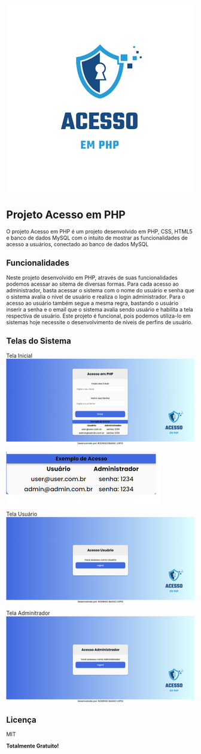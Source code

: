 
<img src="https://github.com/rod-lopes/PHP-acesso/blob/main/img/logo.png?raw=true" alt="PHP - Acesso" widht="100px">

# Projeto Acesso em PHP

O projeto Acesso em PHP é um projeto desenvolvido em PHP, CSS, HTML5 e banco de dados MySQL com o intuito de mostrar as funcionalidades de acesso a usuários, conectado ao banco de dados MySQL

## Funcionalidades

Neste projeto desenvolvido em PHP, através de suas funcionalidades podemos acessar ao sitema de diversas formas. Para cada acesso ao administrador, basta acessar o sistema com o nome do usuário e senha que o sistema avalia o nivel de usuário e realiza o login administrador. Para o acesso ao usuário também segue a mesma regra, bastando o usuário inserir a senha e o email que o sistema avalia sendo usuário e habilita a tela respectiva de usuário.
Este projeto é funcional, pois podemos utiliza-lo em sistemas hoje necessite o desenvolvimento de níveis de perfins de usuário.


## Telas do Sistema

Tela Inicial
<img src="https://github.com/rod-lopes/PHP-acesso/blob/main/img/home.png?raw=true" alt="Tela Inicial">

<img src="https://github.com/rod-lopes/PHP-acesso/blob/main/img/acesso.png?raw=true" alt="Exemplo Acesso">

Tela Usuário
<img src="https://github.com/rod-lopes/PHP-acesso/blob/main/img/usuario.png?raw=true" alt="Tela Usuário">

Tela Adminitrador
<img src="https://github.com/rod-lopes/PHP-acesso/blob/main/img/admin.png?raw=true" alt="Tela Admin">


## Licença

MIT

**Totalmente Gratuito!**
